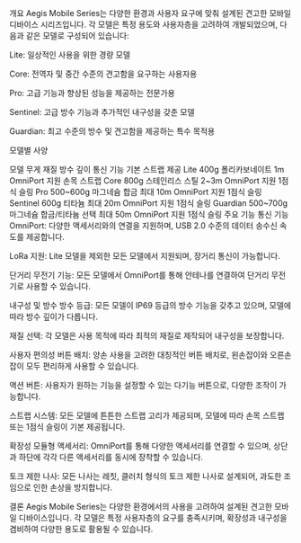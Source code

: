 개요
Aegis Mobile Series는 다양한 환경과 사용자 요구에 맞춰 설계된 견고한 모바일 디바이스 시리즈입니다. 각 모델은 특정 용도와 사용자층을 고려하여 개발되었으며, 다음과 같은 모델로 구성되어 있습니다:​

Lite: 일상적인 사용을 위한 경량 모델

Core: 전역자 및 중간 수준의 견고함을 요구하는 사용자용

Pro: 고급 기능과 향상된 성능을 제공하는 전문가용

Sentinel: 고급 방수 기능과 추가적인 내구성을 갖춘 모델

Guardian: 최고 수준의 방수 및 견고함을 제공하는 특수 목적용​

모델별 사양

모델	무게	재질	방수 깊이	통신 기능	기본 스트랩 제공
Lite	400g	폴리카보네이트	1m	OmniPort 지원	손목 스트랩
Core	800g	스테인리스 스틸	2~3m	OmniPort 지원	1점식 슬링
Pro	500~600g	마그네슘 합금	최대 10m	OmniPort 지원	1점식 슬링
Sentinel	600g	티타늄	최대 20m	OmniPort 지원	1점식 슬링
Guardian	500~700g	마그네슘 합금/티타늄 선택	최대 50m	OmniPort 지원	1점식 슬링
주요 기능
통신 기능
OmniPort: 다양한 액세서리와의 연결을 지원하며, USB 2.0 수준의 데이터 송수신 속도를 제공합니다.

LoRa 지원: Lite 모델을 제외한 모든 모델에서 지원되며, 장거리 통신이 가능합니다.

단거리 무전기 기능: 모든 모델에서 OmniPort를 통해 안테나를 연결하여 단거리 무전기로 사용할 수 있습니다.​

내구성 및 방수
방수 등급: 모든 모델이 IP69 등급의 방수 기능을 갖추고 있으며, 모델에 따라 방수 깊이가 다릅니다.

재질 선택: 각 모델은 사용 목적에 따라 최적의 재질로 제작되어 내구성을 보장합니다.​

사용자 편의성
버튼 배치: 양손 사용을 고려한 대칭적인 버튼 배치로, 왼손잡이와 오른손잡이 모두 편리하게 사용할 수 있습니다.

액션 버튼: 사용자가 원하는 기능을 설정할 수 있는 다기능 버튼으로, 다양한 조작이 가능합니다.

스트랩 시스템: 모든 모델에 튼튼한 스트랩 고리가 제공되며, 모델에 따라 손목 스트랩 또는 1점식 슬링이 기본 제공됩니다.​

확장성
모듈형 액세서리: OmniPort를 통해 다양한 액세서리를 연결할 수 있으며, 상단과 하단에 각각 다른 액세서리를 동시에 장착할 수 있습니다.

토크 제한 나사: 모든 나사는 레칫, 클러치 형식의 토크 제한 나사로 설계되어, 과도한 조임으로 인한 손상을 방지합니다.​

결론
Aegis Mobile Series는 다양한 환경에서의 사용을 고려하여 설계된 견고한 모바일 디바이스입니다. 각 모델은 특정 사용자층의 요구를 충족시키며, 확장성과 내구성을 겸비하여 다양한 용도로 활용될 수 있습니다.
